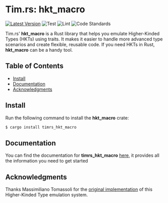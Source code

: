 # Tim.rs: hkt_macro

[![Latest Version](https://img.shields.io/crates/v/timrs_hkt_macro.svg)](https://crates.io/crates/timrs_hkt_macro)
![Test](https://github.com/DiCaius/Tim.rs/actions/workflows/test.yml/badge.svg?branch=release&event=push)
![Lint](https://github.com/DiCaius/Tim.rs/actions/workflows/lint.yml/badge.svg?branch=release&event=push)
![Code Standards](https://github.com/DiCaius/Tim.rs/actions/workflows/format.yml/badge.svg?branch=release&event=push)

Tim.rs' **hkt_macro** is a Rust library that helps you emulate Higher-Kinded Types (HKTs) using traits. It makes it easier to handle more advanced type scenarios and create flexible, reusable code. If you need HKTs in Rust, **hkt_macro** can be a handy tool.

## Table of Contents
- [Install](#install)
- [Documentation](#documentation)
- [Acknowledgments](#acknowledgments)

## Install
Run the following command to install the **hkt_macro** crate:

```bash
$ cargo install timrs_hkt_macro
```

## Documentation
You can find the documentation for **timrs_hkt_macro** [here](https://dicaius.github.io/Tim.rs/timrs_hkt_macro/index.html), it provides all the information you need to get started

## Acknowledgments
Thanks Massimiliano Tomassoli for the [original implementation](https://github.com/mtomassoli/HKTs) of this Higher-Kinded Type emulation system.

